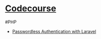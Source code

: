 # [Codecourse](https://www.codecourse.com/)

#PHP
- [Passwordless Authentication with Laravel](https://www.codecourse.com/lessons/passwordless-authentication-with-laravel)